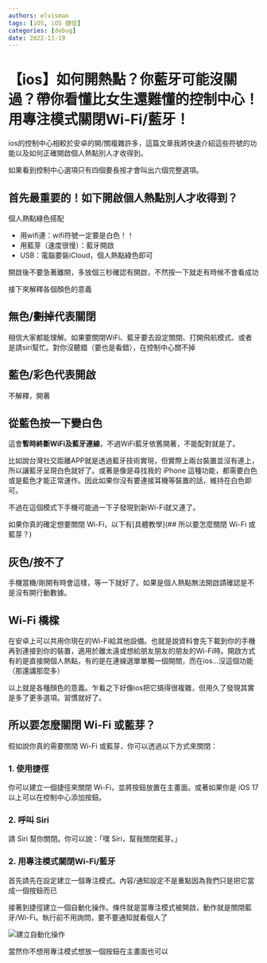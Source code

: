 ```yaml
---
authors: elvismao
tags: [iOS, iOS 捷徑]
categories: [debug]
date: 2022-11-19
---
```


# 【ios】如何開熱點？你藍牙可能沒關過？帶你看懂比女生還難懂的控制中心！用專注模式關閉Wi-Fi/藍牙！

ios的控制中心相較於安卓的開/關複雜許多，這篇文章我將快速介紹這些符號的功能以及如何正確開啟個人熱點別人才收得到。

<!-- more -->

如果看到控制中心選項只有四個要長按才會叫出六個完整選項。

## 首先最重要的！如下開啟個人熱點別人才收得到？

個人熱點綠色搭配

- 用wifi連：wifi符號一定要是白色！！
- 用藍芽（速度很慢）：藍牙開啟
- USB：電腦要裝iCloud，個人熱點綠色即可

開啟後不要急著離開，多放個三秒確認有開啟，不然按一下就走有時候不會看成功

接下來解釋各個顏色的意義

## 無色/<s>劃掉</s>代表關閉

相信大家都能理解。如果要關閉WiFi、藍牙要去設定關閉、打開飛航模式、或者是請siri幫忙。對你沒聽錯（要也是看錯），在控制中心關不掉

## 藍色/彩色代表開啟

不解釋，開著

## 從藍色按一下變白色

這會**暫時終斷WiFi及藍牙連線**，不過WiFi藍牙依舊開著，不能配對就是了。

比如說台灣社交距離APP就是透過藍牙技術實現，但實際上兩台裝置並沒有連上，所以讓藍牙呈現白色就好了。或著是像是尋找我的 iPhone 這種功能，都需要白色或是藍色才能正常運作。因此如果你沒有要連接耳機等裝置的話，維持在白色即可。

不過在這個模式下手機可能過一下子發現到新Wi-Fi就又連了。

如果你真的確定想要關閉 Wi-Fi，以下有[具體教學](## 所以要怎麼關閉 Wi-Fi 或藍芽？)

## 灰色/按不了

手機當機/剛開有時會這樣，等一下就好了。如果是個人熱點無法開啟請確認是不是沒有開行動數據。

## Wi-Fi 橋樑

在安卓上可以共用你現在的Wi-Fi給其他設備。也就是說資料會先下載到你的手機再到連接到你的裝置，適用於離太遠或想給朋友朋友的朋友的Wi-Fi時。開啟方式有的是直接開個人熱點，有的是在連線選單單獨一個開關，而在ios...沒這個功能（那還講那麼多）

以上就是各種顏色的意義。乍看之下好像ios把它搞得很複雜，但用久了發現其實是多了更多選項。習慣就好了。

## 所以要怎麼關閉 Wi-Fi 或藍芽？

假如說你真的需要關閉 Wi-Fi 或藍芽，你可以透過以下方式來關閉：

### 1. 使用捷徑

你可以建立一個捷徑來關閉 Wi-Fi，並將按鈕放置在主畫面。或著如果你是 iOS 17 以上可以在控制中心添加按鈕。

### 2. 呼叫 Siri

請 Siri 幫你關閉。你可以說：「嘿 Siri，幫我關閉藍芽。」

### 2. 用專注模式關閉Wi-Fi/藍牙

首先請先在設定建立一個專注模式。內容/通知設定不是重點因為我們只是把它當成一個按鈕而已

接著到捷徑建立一個自動化操作。條件就是當專注模式被開啟，動作就是關閉藍牙/Wi-Fi。執行前不用詢問，要不要通知就看個人了

![建立自動化操作](https://emtech.cc/images/ios-controls-shortcuts.jpeg)

當然你不想用專注模式想放一個按鈕在主畫面也可以

